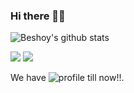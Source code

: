 ### Hi there 👋👋

![Beshoy's github stats](https://github-readme-stats.vercel.app/api?username=BeshoyHindy&show_icons=true&theme=onedark)

[<img src="https://img.shields.io/badge/twitter-%231DA1F2.svg?&style=for-the-badge&logo=twitter&logoColor=white" />](https://twitter.com/beshoyhindy)
[<img src="https://img.shields.io/badge/linkedin-%230077B5.svg?&style=for-the-badge&logo=linkedin&logoColor=white" />](https://linkedin.com/in/beshoyhindy)


We have  ![profile](https://gpvc.arturio.dev/beshoyhindy) till now!!.
